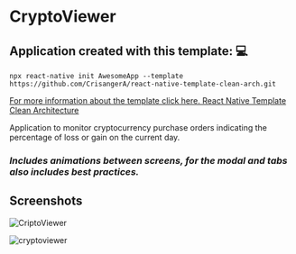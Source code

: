 # CryptoViewer
## Application created with this template: 💻
````
npx react-native init AwesomeApp --template https://github.com/CrisangerA/react-native-template-clean-arch.git
````
[For more information about the template click here. React Native Template Clean Architecture](https://github.com/CrisangerA/react-native-template-clean-arch)

Application to monitor cryptocurrency purchase orders indicating the percentage of loss or gain on the current day.
### *Includes animations between screens, for the modal and tabs also includes best practices.*

## Screenshots
![CriptoViewer](https://user-images.githubusercontent.com/46910469/205804175-836ef4f0-8d31-4e26-86ca-e695e59e28b3.png)

![cryptoviewer](https://user-images.githubusercontent.com/46910469/205806534-b2550316-0fa8-4464-8af6-81635cfb8505.gif)
